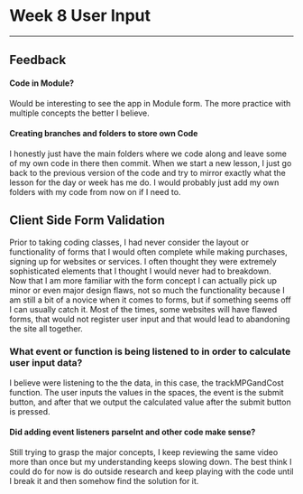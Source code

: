 # Week 8 User Input
---

## Feedback

#### Code in Module?

Would be interesting to see the app in Module form. The more practice with multiple concepts the better I believe. 


#### Creating branches and folders to store own Code

I honestly just have the main folders where we code along and leave some of my own code in there then commit. When we start a new lesson, I just go back to the previous version of the code and try to mirror exactly what the lesson for the day or week has me do. I would probably just add my own folders with my code from now on if I need to.


## Client Side Form Validation

Prior to taking coding classes, I had never consider the layout or functionality of forms that I would often complete while making purchases, signing up for websites or services. I often thought they were extremely sophisticated elements that I thought I would never had to breakdown. <br> 
Now that I am more familiar with the form concept I can actually pick up minor or even major design flaws, not so much the functionality because I am still a bit of a novice when it comes to forms, but if something seems off I can usually catch it. Most of the times, some websites will have flawed forms, that would not register user input and that would lead to abandoning the site all together.

### What event or function is being listened to in order to calculate user input data?

I believe were listening to the the data, in this case, the trackMPGandCost function. The user inputs the values in the spaces, the event is the submit button, and after that we output the calculated value after the submit button is pressed.

#### Did adding event listeners parseInt and other code make sense?

Still trying to grasp the major concepts, I keep reviewing the same video more than once but my understanding keeps slowing down. The best think I could do for now is do outside research and keep playing with the code until I break it and then somehow find the solution for it. 